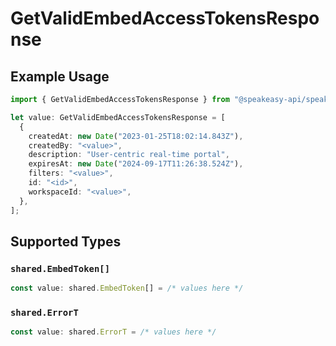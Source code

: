 # GetValidEmbedAccessTokensResponse

## Example Usage

```typescript
import { GetValidEmbedAccessTokensResponse } from "@speakeasy-api/speakeasy-client-sdk-typescript/sdk/models/operations";

let value: GetValidEmbedAccessTokensResponse = [
  {
    createdAt: new Date("2023-01-25T18:02:14.843Z"),
    createdBy: "<value>",
    description: "User-centric real-time portal",
    expiresAt: new Date("2024-09-17T11:26:38.524Z"),
    filters: "<value>",
    id: "<id>",
    workspaceId: "<value>",
  },
];
```

## Supported Types

### `shared.EmbedToken[]`

```typescript
const value: shared.EmbedToken[] = /* values here */
```

### `shared.ErrorT`

```typescript
const value: shared.ErrorT = /* values here */
```

